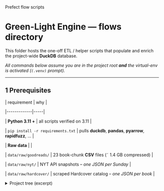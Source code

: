 Prefect flow scripts
# Green-Light Engine — **flows** directory

This folder hosts the one-off ETL / helper scripts that populate and enrich the project-wide **DuckDB** database.



_All commands below assume you are in the project root **and** the virtual-env is activated (`(.venv)` prompt)._



---



## 1  Prerequisites



| requirement | why |

|-------------|-----|

| **Python 3.11 +** | all scripts verified on 3.11 |

| `pip install -r requirements.txt` | pulls **duckdb**, **pandas**, **pyarrow**, **rapidfuzz**, … |

| **Raw data** |  |

| `data/raw/goodreads/` | 23 book-chunk **CSV** files (˜ 1.4 GB compressed) |

| `data/raw/nyt/` | NYT API snapshots – *one JSON per Sunday* |

| `data/raw/hardcover/` | scraped Hardcover catalog – *one JSON per book* |



<details>

<summary>Project tree (excerpt)</summary>



```text

project/

+- data/

¦  +- raw/

¦  ¦  +- goodreads/

¦  ¦  ¦   +- book0001-999999.csv …      # 23 files

¦  ¦  +- nyt/

¦  ¦  ¦   +- 2024-12-22.json …

¦  ¦  +- hardcover/

¦  ¦      +- abc123.json …

¦  +- green_light.duckdb                # created by the flows

+- flows/

   +- goodreads_ingest.py

   +- nyt_ingest.py

   +- hardcover_client.py / hardcover_probe.py

   +- fuzzy_nyt_gr.py

   +- models.py

```

2 Quick-start — full rebuild

# 1 Goodreads ? creates/overwrites table `goodreads`

python flows/goodreads_ingest.py --reset



# 2 NYT & Hardcover raw snapshots

python flows/nyt_ingest.py            # parses data/raw/nyt/*.json

python flows/hardcover_probe.py       # (or run hardcover_client.py first)



# 3 Fuzzy matching ? copies ratings onto the NYT ISBN-13s

python flows/fuzzy_nyt_gr.py \

       --threshold 85 \

       --title-threshold 94 \

       --max-cands 2000 \

       --use-series

Afterwards all NYT ISBN-13s hold average_rating and ratings_count.



3 Script reference

script	purpose	key CLI flags

goodreads_ingest.py	Load the 23 Goodreads book-chunk CSVs into DuckDB.

• Converts ISBN-10 ? 13

• Strips trailing “.” from Authors

• Keeps optional Series

• De-dupes on isbn13, adds indexes	--reset

nyt_ingest.py	Parse weekly NYT snapshots ? table gl.nyt_raw	(none)

hardcover_client.py	Fetch Hardcover metadata by ISBN, save JSON	--isbn --outfile

hardcover_probe.py	Load Hardcover JSON dump ? table gl.hc_raw	(none)

fuzzy_nyt_gr.py	Two-stage matcher that attaches Goodreads ratings to unmatched NYT ISBN-13s.

Stage 1 author-surname + token-sort • Stage 2 title-only WRatio = threshold	--threshold (85) · --title-threshold (94) · --max-cands (2000) · --use-series · --show-misses
models.py	Placeholder for downstream ML / evaluation code	—


4 fuzzy_nyt_gr.py — practical recipes
goal	recommended flags
Full first pass	--threshold 85 --title-threshold 94 --max-cands 2000 --use-series

Fast incremental run	--threshold 90 --max-cands 500
Debug unmatched titles	add --show-misses


The script is idempotent — the UNIQUE (isbn13) index on goodreads guards against duplicates.


5 Troubleshooting
symptom	fix
duckdb.duckdb.ConstraintException during ingest	Duplicate isbn13s already present — rebuild with:
python flows/goodreads_ingest.py --reset
Catalog Error: … nyt_raw does not exist	Run flows/nyt_ingest.py first (or attach the gl schema).
Fuzzy step feels slow	Lower --max-cands; raising --threshold to = 90 also shrinks candidate pools.


## 6  Prefect flow quick-start — _pull_latest_nyt_

| requirement | why |
|-------------|-----|
| `prefect>=2.14,<3` | the flow is written for Prefect 2.x |
| `export PREFECT_API_ENABLE=false` <br>(or Windows `set …`) | disables the embedded API server so the flow runs instantly in “ephemeral” mode |

```bash
# 1 activate the poetry v-env first
poetry shell         # or `poetry run …` for a one-off command

# 2 (optional) skip the API server for fast, fully local runs
export PREFECT_API_ENABLE=false

# 3 kick off the flow – creates one JSON under data/raw/nyt/
python -m flows.nytimes_flow
Expected console output (abridged):


▶ Fetching NYT snapshot for 2025-05-26
✓ Saved data/raw/nyt/2025-05-26.json
4.1 Running with the Prefect CLI (alternative)

prefect flow serve \
  --path flows/nytimes_flow.py \
  --name pull_latest_nyt
The serve sub-command is the recommended way to execute a single flow from the CLI in Prefect ≥ 2.14
docs-2.prefect.io
.
If you omit the PREFECT_API_ENABLE=false toggle, Prefect spins up a temporary API server before the run. That can take a few seconds ➜ disable it for quick dev loops
docs-2.prefect.io
.

4.2 Where the weekly snapshots live
Locally → data/raw/nyt/YYYY-MM-DD.json (ignored by Git)

CI / GitHub Actions → uploaded as an artefact named
nyt-<run-number> by .github/workflows/nyt_weekly.yml

You can download the artefact from the Actions → NYT weekly crawler run summary page and drop the file into data/raw/nyt/ if you need it for offline work.

(All older section numbers move down by +1.)

---

### Why these lines?

* **`PREFECT_API_ENABLE=false`** avoids the “Timed out while attempting to connect to ephemeral Prefect API server” error you hit during local tests :contentReference[oaicite:2]{index=2}.
* **`prefect flow serve`** is the modern CLI entry-point; Prefect ≥ 2.14 removed the old `prefect run -p …` syntax :contentReference[oaicite:3]{index=3}.
* A short note on the **GitHub Action artefact** explains where the weekly JSON goes now that raw data is no longer committed.

### Running Prefect flows locally

Most helper scripts can still be called directly, but the new
`flows/nytimes_flow.py` is wrapped in **Prefect 2.x** so you get retries
and structured logging:

```bash
# one-shot, no external API/DB needed
PREFECT_API_ENABLE=false poetry run python -m flows.nytimes_flow
Setting PREFECT_API_ENABLE=false skips the (slow) ephemeral server
startup and runs the flow entirely in-process. You’ll see the same
“Saved data/raw/nyt/…json” message as before.


(That keeps the README self-contained and explains the env-flag you now use in CI.)

---

## Sources

* Official workflow-concurrency docs (example with `cancel-in-progress`) :contentReference[oaicite:6]{index=6}
* GitHub Actions artefact `retention-days` option :contentReference[oaicite:7]{index=7}
* Prefect answer showing `PREFECT_API_ENABLE=false` to disable the API server in local runs
* Poetry cache discussion (why it’s optional here) :contentReference[oaicite:9]{index=9}
* Additional GitHub Actions best-practice snippets & examples: :contentReference[oaicite:10]{index=10}

No other edits are strictly required—the workflows will pass exactly as they are after the three line tweaks above.
::contentReference[oaicite:11]{index=11}

7 License & acknowledgements
Data © their respective owners (Goodreads, New York Times, Hardcover).
Code released under the MIT License — see project root.
